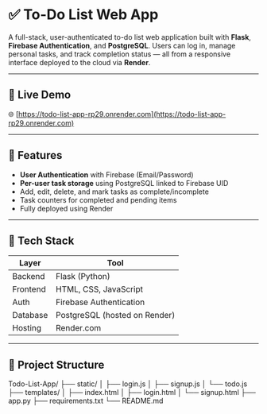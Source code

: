 # ✅ To-Do List Web App

A full-stack, user-authenticated to-do list web application built with **Flask**, **Firebase Authentication**, and **PostgreSQL**. 
Users can log in, manage personal tasks, and track completion status — all from a responsive interface deployed to the cloud via **Render**.

---

## 🚀 Live Demo

🌐 [https://todo-list-app-rp29.onrender.com](https://todo-list-app-rp29.onrender.com)  


---

## 🔐 Features

- **User Authentication** with Firebase (Email/Password)
- **Per-user task storage** using PostgreSQL linked to Firebase UID
- Add, edit, delete, and mark tasks as complete/incomplete
- Task counters for completed and pending items
- Fully deployed using Render

---

## 🧰 Tech Stack

| Layer      | Tool                            |
|------------|---------------------------------|
| Backend    | Flask (Python)                  |
| Frontend   | HTML, CSS, JavaScript           |
| Auth       | Firebase Authentication         |
| Database   | PostgreSQL (hosted on Render)   |
| Hosting    | Render.com                      |

---

## 📁 Project Structure
Todo-List-App/
├── static/
│ ├── login.js
│ ├── signup.js
│ └── todo.js
├── templates/
│ ├── index.html
│ ├── login.html
│ └── signup.html
├── app.py
├── requirements.txt
└── README.md
